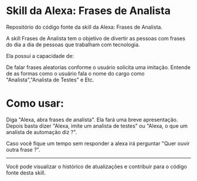 # Skill da Alexa: Frases de Analista

Repositório do código fonte da skill da Alexa: Frases de Analista.



A skill Frases de Analista tem o objetivo de divertir as pessoas com frases do dia a dia de pessoas que trabalham com tecnologia.

Ela possui a capacidade de:

De falar frases aleatorias conforme o usuário solicita uma imitação.
Entende de as formas como o usuário fala o nome do cargo como "Analista","Analista de Testes" e Etc. 

# Como usar:

Diga "Alexa, abra frases de analista". Ela fará uma breve apresentação. Depois basta dizer "Alexa, imite um analista de testes" ou "Alexa, o que um analista de automação diz ?". 

Caso você fique um tempo sem responder a alexa irá perguntar "Quer ouvir outra frase ?".


_________________________________________________________________________________________________________________________________________________________________________

Você pode visualizar o histórico de atualizações e contribuir para o código fonte desta skill.

